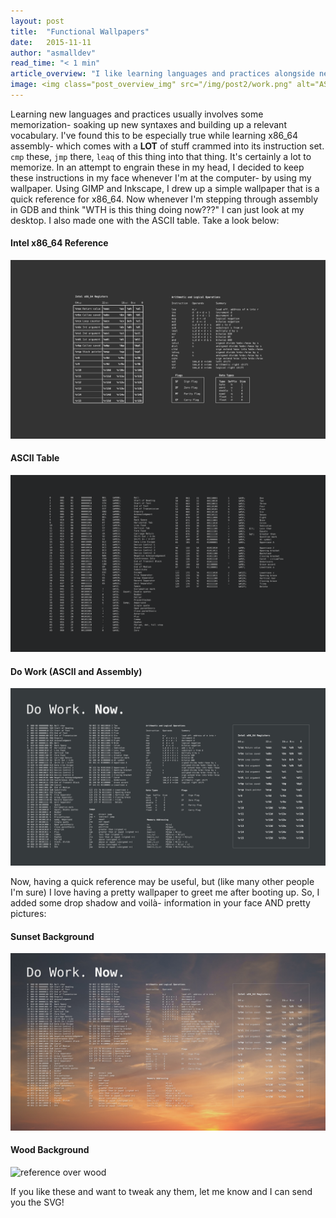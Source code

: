 ```yaml
---
layout: post
title:  "Functional Wallpapers"
date:   2015-11-11
author: "asmalldev"
read_time: "< 1 min"
article_overview: "I like learning languages and practices alongside new concepts, but the first part of this is usually memorization- soaking up new syntaxes and building up a relevant vocabulary. Here are a few wallpapers I made to keep new information in my face, providing me with a quick reference and reminding me to commit things to memory."
image: <img class="post_overview_img" src="/img/post2/work.png" alt="ASCII and assembly">
---
```


Learning new languages and practices usually involves some memorization- soaking up new syntaxes and building up a relevant vocabulary. I've found this to be especially true while learning x86_64 assembly- which comes with a <strong>LOT</strong> of stuff crammed into its instruction set. `cmp` these, `jmp` there, `leaq` of this thing into that thing. It's certainly a lot to memorize. In an attempt to engrain these in my head, I decided to keep these instructions in my face whenever I'm at the computer- by using my wallpaper. Using GIMP and Inkscape, I drew up a simple wallpaper that is a quick reference for x86_64. Now whenever I'm stepping through assembly in GDB and think "WTH is this thing doing now???" I can just look at my desktop. I also made one with the ASCII table. Take a look below:


#### Intel x86_64 Reference
<div class="center_imgs"><img class="post_img_large" src="/img/post2/x86.png" alt="x86 assembly quick reference"></div>

#### ASCII Table
<div class="center_imgs"><img class="post_img_large" src="/img/post2/ascii.png" alt="ASCII table"></div>

#### Do Work (ASCII and Assembly)
<div class="center_imgs"><img class="post_img_large" src="/img/post2/work.png" alt="ASCII and assembly"></div>

<p class="post_middle">Now, having a quick reference may be useful, but (like many other people I'm sure) I love having a pretty wallpaper to greet me after booting up. So, I added some drop shadow and voilà- information in your face AND pretty pictures:</p>

#### Sunset Background
<div class="center_imgs"><img class="post_img_large" src="/img/post2/sunset_work.png" alt="mountain sunset"></div>

#### Wood Background
<div class="center_imgs"><img class="post_img_large" src="/img/post2/wood_work.png" alt="reference over wood"></div>

If you like these and want to tweak any them, let me know and I can send you the SVG!
